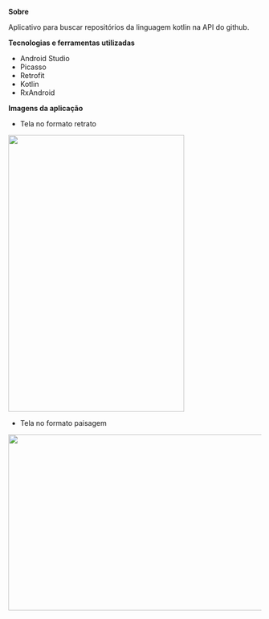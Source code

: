 <strong>Sobre</strong>

Aplicativo para buscar repositórios da linguagem kotlin na API do github.

<strong>Tecnologias e ferramentas utilizadas</strong>

* Android Studio
* Picasso
* Retrofit
* Kotlin
* RxAndroid

<strong>Imagens da aplicação</strong>

* Tela no formato retrato
<img src="https://user-images.githubusercontent.com/37080995/103490412-5e0cec00-4dfa-11eb-98c8-9dcdd90f07dd.jpg" width="350" height="550" >

* Tela no formato paisagem
<img src="https://user-images.githubusercontent.com/37080995/103490413-5fd6af80-4dfa-11eb-88b2-780c2b0bf332.jpg" width="550" height="350">
